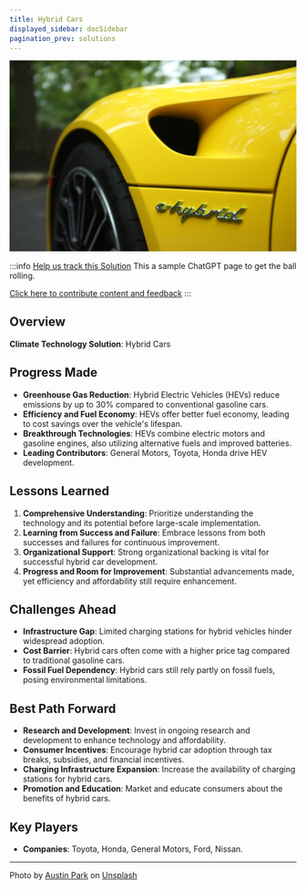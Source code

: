 ```yaml
---
title: Hybrid Cars
displayed_sidebar: docSidebar
pagination_prev: solutions
---
```


![Cover Image](../static/img/hybrid-car.jpg)

:::info [Help us track this Solution](contribute)
This a sample ChatGPT page to get the ball rolling.

[Click here to contribute content and feedback](contribute)
:::

## Overview
**Climate Technology Solution**: Hybrid Cars

## Progress Made
- **Greenhouse Gas Reduction**: Hybrid Electric Vehicles (HEVs) reduce emissions by up to 30% compared to conventional gasoline cars.
- **Efficiency and Fuel Economy**: HEVs offer better fuel economy, leading to cost savings over the vehicle's lifespan.
- **Breakthrough Technologies**: HEVs combine electric motors and gasoline engines, also utilizing alternative fuels and improved batteries.
- **Leading Contributors**: General Motors, Toyota, Honda drive HEV development.

## Lessons Learned
1. **Comprehensive Understanding**: Prioritize understanding the technology and its potential before large-scale implementation.
2. **Learning from Success and Failure**: Embrace lessons from both successes and failures for continuous improvement.
3. **Organizational Support**: Strong organizational backing is vital for successful hybrid car development.
4. **Progress and Room for Improvement**: Substantial advancements made, yet efficiency and affordability still require enhancement.

## Challenges Ahead
- **Infrastructure Gap**: Limited charging stations for hybrid vehicles hinder widespread adoption.
- **Cost Barrier**: Hybrid cars often come with a higher price tag compared to traditional gasoline cars.
- **Fossil Fuel Dependency**: Hybrid cars still rely partly on fossil fuels, posing environmental limitations.

## Best Path Forward
- **Research and Development**: Invest in ongoing research and development to enhance technology and affordability.
- **Consumer Incentives**: Encourage hybrid car adoption through tax breaks, subsidies, and financial incentives.
- **Charging Infrastructure Expansion**: Increase the availability of charging stations for hybrid cars.
- **Promotion and Education**: Market and educate consumers about the benefits of hybrid cars.

## Key Players
- **Companies**: Toyota, Honda, General Motors, Ford, Nissan.

---

Photo by <a href="https://unsplash.com/@aussiep?utm_source=unsplash&utm_medium=referral&utm_content=creditCopyText">Austin Park</a> on <a href="https://unsplash.com/photos/RjytgsSjpck?utm_source=unsplash&utm_medium=referral&utm_content=creditCopyText">Unsplash</a>
